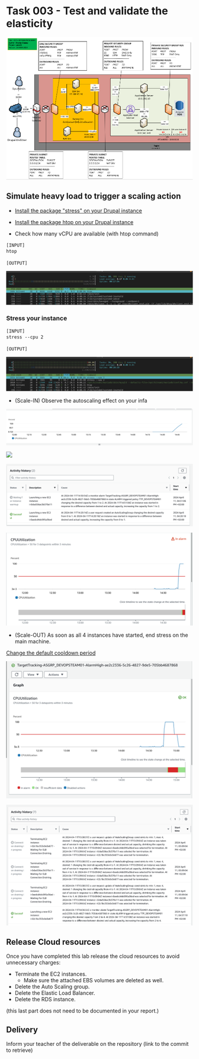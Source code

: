 # Task 003 - Test and validate the elasticity

![Schema](./img/CLD_AWS_INFA.PNG)

## Simulate heavy load to trigger a scaling action

- [Install the package "stress" on your Drupal instance](https://www.geeksforgeeks.org/linux-stress-command-with-examples/)

- [Install the package htop on your Drupal instance](https://www.geeksforgeeks.org/htop-command-in-linux-with-examples/)

- Check how many vCPU are available (with htop command)

```
[INPUT]
htop

[OUTPUT]
```

![](./img/CLD_HTOP.PNG)

### Stress your instance

```
[INPUT]
stress --cpu 2

[OUTPUT]
```

![](./img/CLD_HTOP_STRESSED.PNG)

- (Scale-IN) Observe the autoscaling effect on your infa

![](./img/CLD_AWS_CLOUDWATCH_CPU_METRICS.PNG)

![](./img/CLD_AWS_EC2_LIST.PNG.PNG)

![](./img/CLD_AWS_ASG_ACTIVITY_HISTORY.PNG)

![](./img/CLD_AWS_CLOUDWATCH_ALARMHIGH_STATS.PNG)

- (Scale-OUT) As soon as all 4 instances have started, end stress on the main machine.

[Change the default cooldown period](https://docs.aws.amazon.com/autoscaling/ec2/userguide/ec2-auto-scaling-scaling-cooldowns.html)

![](./img/CLD_AWS_CLOUDWATCH_ALARMLOW_STATS.PNG)

![](./img/CLD_AWS_ASG_ACTIVITY_HISTORY_SCALEOUT.PNG)

## Release Cloud resources

Once you have completed this lab release the cloud resources to avoid
unnecessary charges:

- Terminate the EC2 instances.
  - Make sure the attached EBS volumes are deleted as well.
- Delete the Auto Scaling group.
- Delete the Elastic Load Balancer.
- Delete the RDS instance.

(this last part does not need to be documented in your report.)

## Delivery

Inform your teacher of the deliverable on the repository (link to the commit to retrieve)
